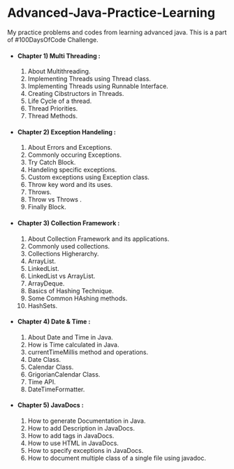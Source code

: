 # Advanced-Java-Practice-Learning
My practice problems and codes from learning advanced java. This is a part of #100DaysOfCode Challenge.<br>

* #### Chapter 1) Multi Threading :
  1) About Multithreading.
  2) Implementing Threads using Thread class.
  3) Implementing Threads using Runnable Interface.
  4) Creating Cibstructors in Threads.
  5) Life Cycle of a thread.
  6) Thread Priorities.
  7) Thread Methods.

* #### Chapter 2) Exception Handeling :
  1) About Errors and Exceptions.
  2) Commonly occuring Exceptions.
  3) Try Catch Block.
  4) Handeling specific exceptions.
  5) Custom exceptions using Exception class.
  6) Throw key word and its uses.
  7) Throws.
  8) Throw vs Throws .
  9) Finally Block.

* #### Chapter 3) Collection Framework :
  1) About Collection Framework and its applications.
  2) Commonly used collections.
  3) Collections Higherarchy.
  4) ArrayList.
  5) LinkedList.
  6) LinkedList vs ArrayList.
  7) ArrayDeque.
  8) Basics of Hashing Technique.
  9) Some Common HAshing methods.
  10) HashSets.
 
 
* #### Chapter 4) Date & Time :
  1) About Date and Time in Java.
  2) How is Time calculated in Java.
  3) currentTimeMillis method and operations.
  4) Date Class.
  5) Calendar Class.
  6) GrigorianCalendar Class.
  7) Time API.
  8) DateTimeFormatter.

* #### Chapter 5) JavaDocs :
  1) How to generate Documentation in Java.
  2) How to add Description in JavaDocs.
  3) How to add tags in JavaDocs.
  4) How to use HTML in JavaDocs.
  5) How to specify exceptions in JavaDocs.
  6) How to document multiple class of a single file using javadoc.
